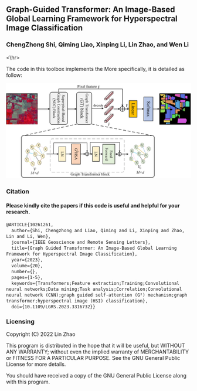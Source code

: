 ## Graph-Guided Transformer: An Image-Based Global Learning Framework for Hyperspectral Image Classification

### ChengZhong Shi, Qiming Liao, Xinping Li, Lin Zhao, and Wen Li

<\hr>

The code in this toolbox implements the []("https://ieeexplore.ieee.org/abstract/document/10261261")
More specifically, it is detailed as follow:

![](https://github.com/zhaolin6/G2T/blob/main/Framework.jpg)

### Citation
#### Please kindly cite the papers if this code is useful and helpful for your research.

```
@ARTICLE{10261261,
  author={Shi, Chengzhong and Liao, Qiming and Li, Xinping and Zhao, Lin and Li, Wen},
  journal={IEEE Geoscience and Remote Sensing Letters}, 
  title={Graph Guided Transformer: An Image-Based Global Learning Framework for Hyperspectral Image Classification}, 
  year={2023},
  volume={20},
  number={},
  pages={1-5},
  keywords={Transformers;Feature extraction;Training;Convolutional neural networks;Data mining;Task analysis;Correlation;Convolutional neural network (CNN);graph guided self-attention (G²) mechanism;graph transformer;hyperspectral image (HSI) classification},
  doi={10.1109/LGRS.2023.3316732}}
```

### Licensing
Copyright (C) 2022 Lin Zhao

This program is distributed in the hope that it will be useful, but WITHOUT ANY WARRANTY; without even the implied warranty of MERCHANTABILITY or FITNESS FOR A PARTICULAR PURPOSE. See the GNU General Public License for more details.

You should have received a copy of the GNU General Public License along with this program.





